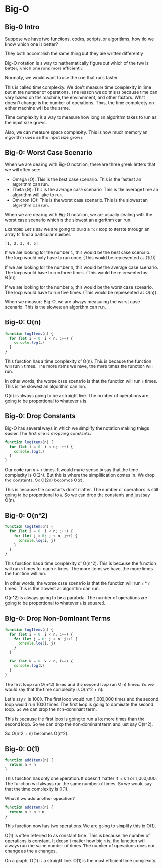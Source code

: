 # Big-O

## Big-O Intro

Suppose we have two functions, codes, scripts, or algorithms, how do we know which one is better?

They both accomplish the same thing but they are written differently.

Big-O notation is a way to mathematically figure out which of the two is better, which one runs more efficiently.

Normally, we would want to use the one that runs faster.

This is called time complexity. We don't measure time complexity in time but in the number of operations. The reason we do this is because time can vary based on the machine, the environment, and other factors. What doesn't change is the number of operations. Thus, the time complexity on either machine will be the same.

Time complexity is a way to measure how long an algorithm takes to run as the input size grows.

Also, we can measure space complexity. This is how much memory an algorithm uses as the input size grows.

## Big-O: Worst Case Scenario

When we are dealing with Big-O notation, there are three greek letters that we will often see:

- Omega (Ω): This is the best case scenario. This is the fastest an algorithm can run.
- Theta (Θ): This is the average case scenario. This is the average time an algorithm will take to run.
- Omicron (O): This is the worst case scenario. This is the slowest an algorithm can run.

When we are dealing with Big-O notation, we are usually dealing with the worst case scenario which is the slowest an algorithm can run.

Example: Let's say we are going to build a `for` loop to iterate through an array to find a particular number.

`[1, 2, 3, 4, 5]`

If we are looking for the number `1`, this would be the best case scenario. The loop would only have to run once. (This would be represented as Ω(1))

If we are looking for the number `3`, this would be the average case scenario. The loop would have to run three times. (This would be represented as Θ(n))

If we are looking for the number `5`, this would be the worst case scenario. The loop would have to run five times. (This would be represented as O(n))

When we measure Big-O, we are always measuring the worst case scenario. This is the slowest an algorithm can run.

## Big-O: O(n)

```js
function logItems(n) {
  for (let i = 0; i < n; i++) {
    console.log(i)
  }
}
```

This function has a time complexity of O(n). This is because the function will run `n` times. The more items we have, the more times the function will run.

In other words, the worse case scenario is that the function will run `n` times. This is the slowest an algorithm can run.

O(n) is always going to be a straight line. The number of operations are going to be proportional to whatever `n` is.

## Big-O: Drop Constants

Big-O has several ways in which we simplify the notation making things easier. The first one is dropping constants.

```js
function logItems(n) {
  for (let i = 0; i < n; i++) {
    console.log(i)
  }
}
```

Our code ran `n` + `n` times. It would make sense to say that the time complexity is O(2n).
But this is where the simplification comes in. We drop the constants. So O(2n) becomes O(n).

This is because the constants don't matter. The number of operations is still going to be proportional to `n`. So we can drop the constants and just say O(n).

## Big-O: O(n^2)

```js
function logItems(n) {
  for (let i = 0; i < n; i++) {
    for (let j = 0; j < n; j++) {
      console.log(i, j)
    }
  }
}
```

This function has a time complexity of O(n^2). This is because the function will run `n` times for each `n` times. The more items we have, the more times the function will run.

In other words, the worse case scenario is that the function will run `n` \* `n` times. This is the slowest an algorithm can run.

O(n^2) is always going to be a parabola. The number of operations are going to be proportional to whatever `n` is squared.

## Big-O: Drop Non-Dominant Terms

```js
function logItems(n) {
  for (let i = 0; i < n; i++) {
    for (let j = 0; j < n; j++) {
      console.log(i, j)
    }
  }

  for (let k = 0; k < n; k++) {
    console.log(k)
  }
}
```

The first loop ran O(n^2) times and the second loop ran O(n) times. So we would say that the time complexity is O(n^2 + n).

Let's say `n` is 1000. The first loop would run 1,000,000 times and the second loop would run 1000 times. The first loop is going to dominate the second loop. So we can drop the non-dominant term.

This is because the first loop is going to run a lot more times than the second loop. So we can drop the non-dominant term and just say O(n^2).

So O(n^2 + n) becomes O(n^2).

## Big-O: O(1)

```js
function addItems(n) {
  return n + n
}
```

This function has only one operation. It doesn't matter if `n` is 1 or 1,000,000. The function will always run the same number of times. So we would say that the time complexity is O(1).

What if we add another operation?

```js
function addItems(n) {
  return n + n + n
}
```

This function now has two operations. We are going to simplify this to O(1).

O(1) is often referred to as constant time. This is because the number of operations is constant. It doesn't matter how big `n` is, the function will always run the same number of times. The number of operations does not change as the `n` changes.

On a graph, O(1) is a straight line. O(1) is the most efficient time complexity.
